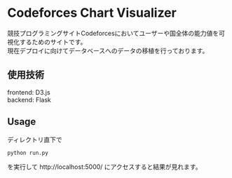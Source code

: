 # Codeforces Chart Visualizer

競技プログラミングサイトCodeforcesにおいてユーザーや国全体の能力値を可視化するためのサイトです。  
現在デプロイに向けてデータベースへのデータの移植を行っております。

## 使用技術
frontend: D3.js  
backend: Flask

## Usage
ディレクトリ直下で
```
python run.py
```
を実行して http://localhost:5000/ にアクセスすると結果が見れます。
